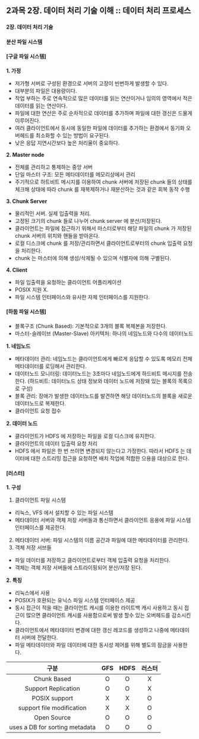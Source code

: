 ## 2과목 2장. 데이터 처리 기술 이해 :: 데이터 처리 프로세스

#### 2장. 데이터 처리 기술
#### 분산 파일 시스템
#### [구글 파일 시스템]
**1. 가정**
- 저가형 서버로 구성된 환경으로 서버의 고장이 빈번하게 발생할 수 있다.
- 대부분의 파일은 대용량이다.
- 작업 부하는 주로 연속적으로 많은 데이터를 읽는 연산이거나 임의의 영역에서 적은 데이터를 읽는 연산이다.
- 파일에 대한 연산은 주로 순차적으로 데이터를 추가하며 파일에 대한 갱신은 드물게 이루어진다.
- 여러 클라이언트에서 동시에 동일한 파일에 데이터를 추가하는 환경에서 동기화 오버헤드를 최소화할 수 있는 방법이 요구된다.
- 낮은 응답 지연시간보다 높은 처리율이 중요하다.

**2. Master node**
- 전체를 관리하고 통제하는 중앙 서버
- 단일 마스터 구조: 모든 메타데이터를 메모리상에서 관리
- 주기적으로 하트비트 메시지를 이용하여 chunk 서버에 저장된 chunk 들의 상태를 체크해 상태에 따라 chunk 를 재복제하거나 재분산하는 것과 같은 회복 동작 수행

**3. Chunk Server**
- 물리적인 서버. 실제 입출력을 처리.
- 고정된 크기의 chunk 들로 나누어 chunk server 에 분산/저장된다.
- 클라이언트는 파일에 접근하기 위해서 마스터로부터 해당 파일의 chunk 가 저장된 chunk 서버의 위치와 핸들을 받아온다.
- 로컬 디스크에 chunk 를 저장/관리하면서 클라이언트로부터의 chunk 입출력 요청을 처리한다.
- chunk 는 마스터에 의해 생성/삭제될 수 있으며 식별자에 의해 구별된다.

**4. Client**
- 파일 입출력을 요청하는 클라이언트 어플리케이션
- POSIX 지원 X. 
- 파일 시스템 인터페이스와 유사한 자체 인터페이스를 지원한다.

#### [하둡 파일 시스템]
- 블록구조 (Chunk Based): 기본적으로 3개의 블록 복제본을 저장한다.
- 마스터-슬레이브 (Master-Slave) 아키텍처: 하나의 네임노드와 다수의 데이터노드

**1. 네임노드**
- 메타데이터 관리: 네임노드는 클라이언트에게 빠르게 응답할 수 있도록 메모리 전체 메타데이터를 로딩해서 관리한다.
- 데이터노드 모니터링: 데이터노드는 3초마다 네임노드에게 하드비트 메시지를 전송한다. (하드비트: 데이터노드 상태 정보와 데이터 노드에 저장돼 있는 블록의 목록으로 구성)
- 블록 관리: 장애가 발생한 데이터노드를 발견하면 해당 데이터노드의 블록을 새로운 데이터노드로 복제한다.
- 클라이언트 요청 접수

**2. 데이터 노드**
- 클라이언트가 HDFS 에 저장하는 파일을 로컬 디스크에 유지한다.
- 클라이언트의 데이터 입출력 요청 처리
- HDFS 에서 파일은 한 번 쓰이면 변경되지 않는다고 가정한다. 따라서 HDFS 는 데이터에 대한 스트리밍 접근을 요청하면 배치 작업에 적합한 으용을 대상으로 한다.

#### [러스터]

**1. 구성**
1) 클라이언트 파일 시스템
- 리눅스, VFS 에서 설치할 수 있는 파일 시스템
- 메타데이터 서버와 객체 저장 서버들과 통신하면서 클라이언트 응용에 파일 시스템 인터페이스를 제공한다.
2) 메타데이터 서버: 파일 시스템의 이름 공간과 파일에 대한 메타데이터를 관리한다.
3) 객체 저장 서브들
- 파일 데이터를 저장하고 클라이언트로부터 객체 입출력 요청을 처리한다.
- 객체는 객체 저장 서버들에 스트라이핑되어 분산/저장 된다.

**2. 특징**
- 리눅스에서 사용
- POSIX가 호환되는 유닉스 파일 시스템 인터페이스 제공
- 동시 접근이 적을 때는 클라이언트 캐시를 이용한 라이트백 캐시 사용하고 동시 접근이 많으면 클라이언트 캐시를 사용함으로써 발생 할수 있는 오버헤드를 감소시킨다.
- 클라이언트에서 메타데이터 변경에 대한 갱신 레코드를 생성하고 나중에 메타데이터 서버에 전달한다.
- 파일 메타데이터와 파일 데이터에 대한 동시성 제어를 위해 별도의 잠금을 사용한다.


| 구분|GFS|HDFS|러스터|
|:---:|:---:|:---:|:---:|
|Chunk Based|O|O|X|
|Support Replication|O|O|X|
|POSIX support|X|X|O|
|support file modification|X|X|O|
|Open Source|O|O|O|
|uses a DB for sorting metadata|O|O|O|
